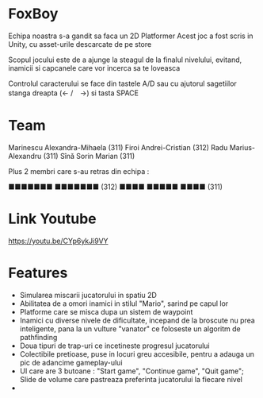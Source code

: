 # FoxBoy

Echipa noastra s-a gandit sa faca un 2D Platformer
Acest joc a fost scris in Unity, cu asset-urile descarcate de pe store

Scopul jocului este de a ajunge la steagul de la finalul nivelului, evitand, inamicii si capcanele care vor incerca sa te loveasca

Controlul caracterului se face din tastele A/D sau cu ajutorul sagetiilor stanga dreapta (← /　→) si tasta SPACE

# Team

Marinescu Alexandra-Mihaela (311)
Firoi Andrei-Cristian (312)
Radu Marius-Alexandru (311)
Sînă Sorin Marian (311)

Plus 2 membri care s-au retras din echipa :

■■■■■■■ ■■■■■■■ (312)
■■■■ ■■■■■ ■■■■ (311)

# Link Youtube
https://youtu.be/CYp6ykJi9VY

# Features

* Simularea miscarii jucatorului in spatiu 2D
* Abilitatea de a omori inamici in stilul "Mario", sarind pe capul lor
* Platforme care se misca dupa un sistem de waypoint
* Inamici cu diverse nivele de dificultate, incepand de la broscute nu prea inteligente, pana la un vulture "vanator" ce foloseste un algoritm de pathfinding
* Doua tipuri de trap-uri ce incetineste progresul jucatorului
* Colectibile pretioase, puse in locuri greu accesibile, pentru a adauga un pic de adancime gameplay-ului
* UI care are 3 butoane : "Start game", "Continue game", "Quit game"; Slide de volume care pastreaza preferinta jucatorului la fiecare nivel
* 
